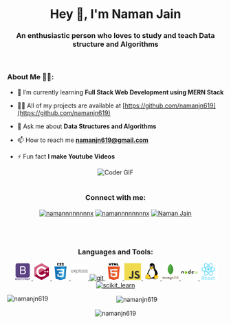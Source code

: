 
<h1 align="center">Hey 👋, I'm Naman Jain</h1>
<h3 align="center">An enthusiastic person who loves to study and teach Data structure and Algorithms</h3>


<br>




### About Me 👨‍💻:
- 🌱 I’m currently learning **Full Stack Web Development using MERN Stack**

- 👨‍💻 All of my projects are available at [https://github.com/namanjn619](https://github.com/namanjn619)

- 💬 Ask me about **Data Structures and Algorithms**

- 📫 How to reach me **namanjn619@gmail.com**

- ⚡ Fun fact **I make Youtube Videos**
<p  align="center"><img src="https://media.giphy.com/media/SWoSkN6DxTszqIKEqv/giphy.gif" alt="Coder GIF" width="250" height="200">


<br>
<br>




<h3 align="center">Connect with me:</h3>
<p align="center">
<a href="https://www.linkedin.com/in/naman-jain-15882584/" target="blank"><img align="center" src="https://img.shields.io/badge/linkedin-%230077B5.svg?&style=for-the-badge&logo=linkedin&logoColor=white" alt="namannnnnnnnx" height="35" width="130" /></a>
<a href="https://www.instagram.com/namannnnnnnnx/" target="blank"><img align="center" src="https://img.shields.io/badge/instagram-%23E4405F.svg?&style=for-the-badge&logo=instagram&logoColor=white" alt="namannnnnnnnx" height="35" width="130" /></a>
<a href="https://www.youtube.com/channel/UCFOLHRAOcTPzeuYIgRSvBTg" target="blank"><img align="center" src="https://img.shields.io/badge/youtube-%23FF0000.svg?&style=for-the-badge&logo=youtube&logoColor=white" alt="Naman Jain" height="35" width="130" /></a>
</p>


<br>
<br>


<h3 align="center">Languages and Tools:</h3>
<p align="center"> <a href="https://getbootstrap.com" target="_blank"> <img src="https://raw.githubusercontent.com/devicons/devicon/master/icons/bootstrap/bootstrap-plain-wordmark.svg" alt="bootstrap" width="40" height="40"/> </a> <a href="https://www.w3schools.com/cpp/" target="_blank"> <img src="https://raw.githubusercontent.com/devicons/devicon/master/icons/cplusplus/cplusplus-original.svg" alt="cplusplus" width="40" height="40"/> </a> <a href="https://www.w3schools.com/css/" target="_blank"> <img src="https://raw.githubusercontent.com/devicons/devicon/master/icons/css3/css3-original-wordmark.svg" alt="css3" width="40" height="40"/> </a> <a href="https://expressjs.com" target="_blank"> <img src="https://raw.githubusercontent.com/devicons/devicon/master/icons/express/express-original-wordmark.svg" alt="express" width="40" height="40"/> </a> <a href="https://git-scm.com/" target="_blank"> <img src="https://www.vectorlogo.zone/logos/git-scm/git-scm-icon.svg" alt="git" width="40" height="40"/> </a> <a href="https://www.w3.org/html/" target="_blank"> <img src="https://raw.githubusercontent.com/devicons/devicon/master/icons/html5/html5-original-wordmark.svg" alt="html5" width="40" height="40"/> </a> <a href="https://developer.mozilla.org/en-US/docs/Web/JavaScript" target="_blank"> <img src="https://raw.githubusercontent.com/devicons/devicon/master/icons/javascript/javascript-original.svg" alt="javascript" width="40" height="40"/> </a> <a href="https://www.linux.org/" target="_blank"> <img src="https://raw.githubusercontent.com/devicons/devicon/master/icons/linux/linux-original.svg" alt="linux" width="40" height="40"/> </a> <a href="https://www.mongodb.com/" target="_blank"> <img src="https://raw.githubusercontent.com/devicons/devicon/master/icons/mongodb/mongodb-original-wordmark.svg" alt="mongodb" width="40" height="40"/> </a> <a href="https://nodejs.org" target="_blank"> <img src="https://raw.githubusercontent.com/devicons/devicon/master/icons/nodejs/nodejs-original-wordmark.svg" alt="nodejs" width="40" height="40"/> </a> <a href="https://reactjs.org/" target="_blank"> <img src="https://raw.githubusercontent.com/devicons/devicon/master/icons/react/react-original-wordmark.svg" alt="react" width="40" height="40"/> </a> <a href="https://scikit-learn.org/" target="_blank"> <img src="https://upload.wikimedia.org/wikipedia/commons/0/05/Scikit_learn_logo_small.svg" alt="scikit_learn" width="40" height="40"/> </a> </p>

<p align="center"><img align="left" src="https://github-readme-stats.vercel.app/api/top-langs?username=namanjn619&show_icons=true&locale=en&layout=compact" alt="namanjn619" /></p>

<p align="center">&nbsp;<img align="center" src="https://github-readme-stats.vercel.app/api?username=namanjn619&show_icons=true&locale=en" alt="namanjn619" /></p>

<p align="center"><img align="center" src="https://github-readme-streak-stats.herokuapp.com/?user=namanjn619&" alt="namanjn619" /></p>














